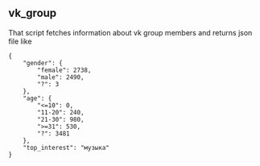 ## vk_group

That script fetches information about vk group members and returns json file like
```
{
    "gender": {
        "female": 2738,
        "male": 2490,
        "?": 3
    },
    "age": {
        "<=10": 0,
        "11-20": 240,
        "21-30": 980,
        ">=31": 530,
        "?": 3481
    },
    "top_interest": "музыка"
}
```
